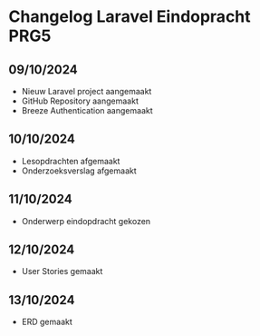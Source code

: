 # Changelog Laravel Eindopracht PRG5

## 09/10/2024
* Nieuw Laravel project aangemaakt
* GitHub Repository aangemaakt
* Breeze Authentication aangemaakt

## 10/10/2024
* Lesopdrachten afgemaakt
* Onderzoeksverslag afgemaakt

## 11/10/2024
* Onderwerp eindopdracht gekozen

## 12/10/2024
* User Stories gemaakt

## 13/10/2024
* ERD gemaakt
